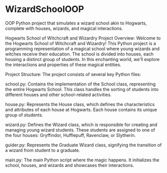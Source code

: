 # WizardSchoolOOP
OOP Python project that simulates a wizard school akin to Hogwarts, complete with houses, wizards, and magical interactions.

Hogwarts School of Witchcraft and Wizardry
Project Overview:
Welcome to the Hogwarts School of Witchcraft and Wizardry! This Python project is a programming representation of a magical school where young wizards and witches receive their education. The school is divided into houses, each housing a distinct group of students. In this enchanting world, we'll explore the interactions and properties of these magical entities.

Project Structure:
The project consists of several key Python files:

school.py: Contains the implementation of the School class, representing the entire Hogwarts School. This class handles the sorting of students into different houses and other school-related activities.

house.py: Represents the House class, which defines the characteristics and attributes of each house at Hogwarts. Each house contains its unique group of students.

wizard.py: Defines the Wizard class, which is responsible for creating and managing young wizard students. These students are assigned to one of the four houses: Gryffindor, Hufflepuff, Ravenclaw, or Slytherin.

guider.py: Represents the Graduate Wizard class, signifying the transition of a wizard from student to a graduate.

main.py: The main Python script where the magic happens. It initializes the school, houses, and wizards and showcases their interactions.
